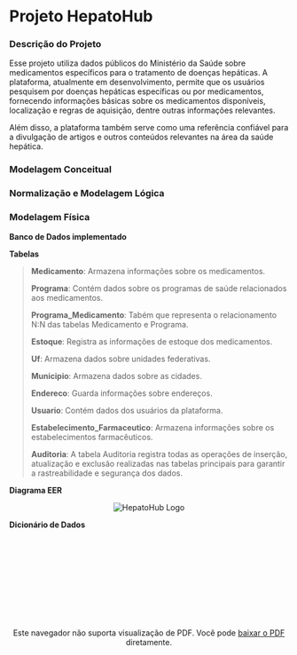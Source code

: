# Projeto HepatoHub

### Descrição do Projeto
Esse projeto utiliza dados públicos do Ministério da Saúde sobre medicamentos específicos para o tratamento de doenças hepáticas. A plataforma, atualmente em desenvolvimento, permite que os usuários pesquisem por doenças hepáticas específicas ou por medicamentos, fornecendo informações básicas sobre os medicamentos disponíveis, localização e regras de aquisição, dentre outras informações relevantes.

Além disso, a plataforma também serve como uma referência confiável para a divulgação de artigos e outros conteúdos relevantes na área da saúde hepática.

### Modelagem Conceitual


### Normalização e Modelagem Lógica


### Modelagem Física


**Banco de Dados implementado**


**Tabelas**
>
>**Medicamento**: Armazena informações sobre os medicamentos.
>
>**Programa**: Contém dados sobre os programas de saúde relacionados aos medicamentos.
>
>**Programa_Medicamento**: Tabém que representa o relacionamento N:N das tabelas Medicamento e Programa.
>
>**Estoque**: Registra as informações de estoque dos medicamentos.
>
>**Uf**: Armazena dados sobre unidades federativas.
>
>**Municipio**: Armazena dados sobre as cidades.
>
>**Endereco**: Guarda informações sobre endereços.
>
>**Usuario**: Contém dados dos usuários da plataforma.
>
>**Estabelecimento_Farmaceutico**: Armazena informações sobre os estabelecimentos farmacêuticos.
>
>**Auditoria**: A tabela Auditoria registra todas as operações de inserção, atualização e exclusão realizadas nas tabelas principais para garantir a rastreabilidade e segurança dos dados.

**Diagrama EER**
<p align="center">
  <img src="image.png" alt="HepatoHub Logo">
</p>

**Dicionário de Dados**


<p align="center">
  <object data="https://github.com/seu-usuario/seu-repositorio/raw/main/3_6_Dicionario_de_Dados_HepatoHub_22_06_2024.pdf" type="application/pdf" width="1000px" height="600px">
    <embed src="https://github.com/seu-usuario/seu-repositorio/raw/main/3_6_Dicionario_de_Dados_HepatoHub_22_06_2024.pdf">
      <p>Este navegador não suporta visualização de PDF. Você pode <a href="https://github.com/seu-usuario/seu-repositorio/raw/main/3_6_Dicionario_de_Dados_HepatoHub_22_06_2024.pdf">baixar o PDF</a> diretamente.</p>
    </embed>
  </object>
</p>
